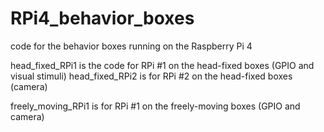 # RPi4_behavior_boxes
code for the behavior boxes running on the Raspberry Pi 4

head_fixed_RPi1 is the code for RPi #1 on the head-fixed boxes (GPIO and visual stimuli)
head_fixed_RPi2 is for RPi #2 on the head-fixed boxes (camera)

freely_moving_RPi1 is for RPi #1 on the freely-moving boxes (GPIO and camera)
